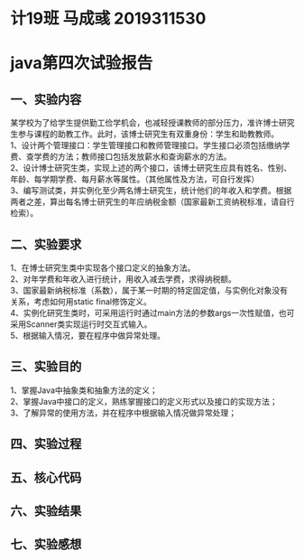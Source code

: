 # 计19班 马成彧 2019311530<br/>
# java第四次试验报告<br/>
## 一、实验内容<br/>
某学校为了给学生提供勤工俭学机会，也减轻授课教师的部分压力，准许博士研究生参与课程的助教工作。此时，该博士研究生有双重身份：学生和助教教师。<br/>
1、设计两个管理接口：学生管理接口和教师管理接口。学生接口必须包括缴纳学费、查学费的方法；教师接口包括发放薪水和查询薪水的方法。<br/>
2、设计博士研究生类，实现上述的两个接口，该博士研究生应具有姓名、性别、年龄、每学期学费、每月薪水等属性。（其他属性及方法，可自行发挥）<br/>
3、编写测试类，并实例化至少两名博士研究生，统计他们的年收入和学费。根据两者之差，算出每名博士研究生的年应纳税金额（国家最新工资纳税标准，请自行检索）。<br/>
## 二、实验要求<br/>
1、在博士研究生类中实现各个接口定义的抽象方法。<br/>
2、对年学费和年收入进行统计，用收入减去学费，求得纳税额。<br/>
3、国家最新纳税标准（系数），属于某一时期的特定固定值，与实例化对象没有关系，考虑如何用static  final修饰定义。<br/>
4、实例化研究生类时，可采用运行时通过main方法的参数args一次性赋值，也可采用Scanner类实现运行时交互式输入。<br/>
5、根据输入情况，要在程序中做异常处理。<br/>
## 三、实验目的<br/>
1、掌握Java中抽象类和抽象方法的定义；<br/>
2、掌握Java中接口的定义，熟练掌握接口的定义形式以及接口的实现方法；<br/>
3、了解异常的使用方法，并在程序中根据输入情况做异常处理；<br/>
## 四、实验过程<br/>
## 五、核心代码<br/>
## 六、实验结果<br/>
## 七、实验感想<br/>
